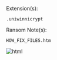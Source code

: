 Extension(s): 
```
.uniwinnicrypt
```
Ransom Note(s): 
```
HOW_FIX_FILES.htm
```
![html](https://github.com/user-attachments/assets/c2ba70f8-4f83-4cc3-823b-59bc77f11307)
